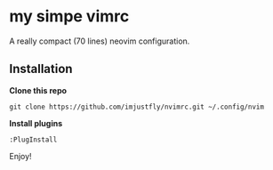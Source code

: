 # my simpe vimrc

A really compact (70 lines) neovim configuration.

## Installation

**Clone this repo**

```shell
git clone https://github.com/imjustfly/nvimrc.git ~/.config/nvim
```

**Install plugins**

```
:PlugInstall
```

Enjoy!
